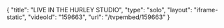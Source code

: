 {
    "title": "LIVE IN THE HURLEY STUDIO",
    "type": "solo",
    "layout": "iframe-static",
    "videoId": "159663",
    "url": "\/tvpembed\/159663"
}